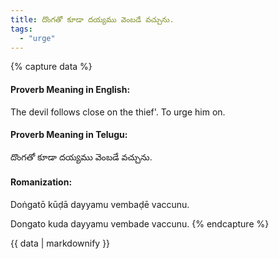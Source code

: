 ```yaml
---
title: దొంగతో కూడా దయ్యము వెంబడే వచ్చును.
tags:
  - "urge"
---
```


{% capture data %}
#### Proverb Meaning in English:
The devil follows close on the thief'.
To urge him on.

#### Proverb Meaning in Telugu:
దొంగతో కూడా దయ్యము వెంబడే వచ్చును.

#### Romanization:
Doṅgatō kūḍā dayyamu vembaḍē vaccunu.

Dongato kuda dayyamu vembade vaccunu.
{% endcapture %}

{{ data | markdownify }}


